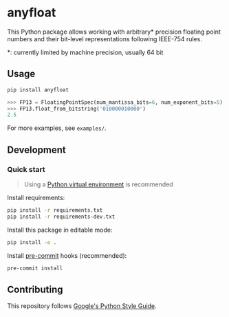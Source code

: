 # anyfloat

This Python package allows working with arbitrary* precision floating point numbers and their bit-level representations following IEEE-754 rules.

*: currently limited by machine precision, usually 64 bit

## Usage

```bash
pip install anyfloat
```

```python
>>> FP13 = FloatingPointSpec(num_mantissa_bits=6, num_exponent_bits=5)
>>> FP13.float_from_bitstring('010000010000')
2.5
```

For more examples, see `examples/`.

## Development

### Quick start

> Using a [Python virtual environment](https://docs.python.org/3/tutorial/venv.html) is recommended

Install requirements:

```bash
pip install -r requirements.txt
pip install -r requirements-dev.txt
```

Install this package in editable mode:

```bash
pip install -e .
```

Install [pre-commit](https://pre-commit.com) hooks (recommended):

```bash
pre-commit install
```

## Contributing

This repository follows [Google's Python Style Guide](https://google.github.io/styleguide/pyguide.html).
